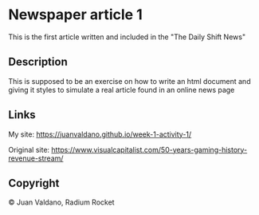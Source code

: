 # Newspaper article 1

This is the first article written and included in the "The Daily Shift News"

## Description

This is supposed to be an exercise on how to write an html document and giving it styles to simulate a real article found in an online news page

## Links

My site: https://juanvaldano.github.io/week-1-activity-1/

Original site: https://www.visualcapitalist.com/50-years-gaming-history-revenue-stream/

## Copyright

© Juan Valdano, Radium Rocket